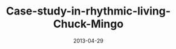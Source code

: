 ---
layout: music 
title: "Case-study-in-rhythmic-living-Chuck-Mingo"
series: "Rhythm"
date: 2013-04-29 
description: "Chuck Mingo presents a case study in rhythmic living."
audio: "http://www.crossroads.net/players/media/hq/rhythm_02.mp3"
audio-duration: "30:08"
src: "http://www.crossroads.net/players/media/mediumHz/190x110_RHYTHM.jpg"
---